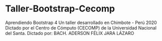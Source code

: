 # Taller-Bootstrap-Cecomp
Aprendiendo Bootstrap 4
Un taller desarrollado en Chimbote - Perú 2020
Dictado por el Centro de Cómputo (CECOMP) de la Universidad Nacional del Santa.
Dictado por: BACH. ADERSON FÉLIX JARA LÁZARO
